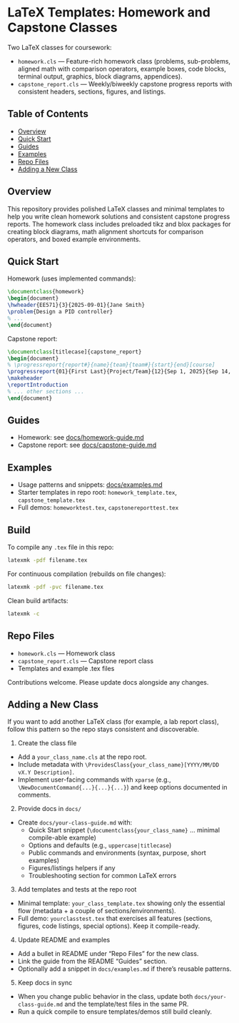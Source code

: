 # LaTeX Templates: Homework and Capstone Classes

Two LaTeX classes for coursework:

- `homework.cls` — Feature-rich homework class (problems, sub-problems, aligned math with comparison operators, example boxes, code blocks, terminal output, graphics, block diagrams, appendices).
- `capstone_report.cls` — Weekly/biweekly capstone progress reports with consistent headers, sections, figures, and listings.

## Table of Contents

- [Overview](#overview)
- [Quick Start](#quick-start)
- [Guides](#guides)
- [Examples](#examples)
- [Repo Files](#repo-files)
- [Adding a New Class](#adding-a-new-class)

## Overview

This repository provides polished LaTeX classes and minimal templates to help you write clean homework solutions and consistent capstone progress reports. The homework class includes preloaded tikz and blox packages for creating block diagrams, math alignment shortcuts for comparison operators, and boxed example environments.

## Quick Start

Homework (uses implemented commands):
```latex
\documentclass{homework}
\begin{document}
\hwheader{EE571}{3}{2025-09-01}{Jane Smith}
\problem{Design a PID controller}
% ...
\end{document}
```

Capstone report:
```latex
\documentclass[titlecase]{capstone_report}
\begin{document}
% \progressreport{report#}{name}{team}{team#}{start}{end}[course]
\progressreport{01}{First Last}{Project/Team}{12}{Sep 1, 2025}{Sep 14, 2025}[Course Name]
\makeheader
\reportIntroduction
% ... other sections ...
\end{document}
```

## Guides

- Homework: see [docs/homework-guide.md](docs/homework-guide.md)
- Capstone report: see [docs/capstone-guide.md](docs/capstone-guide.md)

## Examples

- Usage patterns and snippets: [docs/examples.md](docs/examples.md)
- Starter templates in repo root: `homework_template.tex`, `capstone_template.tex`
- Full demos: `homeworktest.tex`, `capstonereporttest.tex`

## Build

To compile any `.tex` file in this repo:

```bash
latexmk -pdf filename.tex
```

For continuous compilation (rebuilds on file changes):

```bash
latexmk -pdf -pvc filename.tex
```

Clean build artifacts:

```bash
latexmk -c
```

## Repo Files

- `homework.cls` — Homework class
- `capstone_report.cls` — Capstone report class
- Templates and example .tex files

Contributions welcome. Please update docs alongside any changes.

## Adding a New Class

If you want to add another LaTeX class (for example, a lab report class), follow this pattern so the repo stays consistent and discoverable.

1) Create the class file
- Add a `your_class_name.cls` at the repo root.
- Include metadata with `\ProvidesClass{your_class_name}[YYYY/MM/DD vX.Y Description]`.
- Implement user-facing commands with `xparse` (e.g., `\NewDocumentCommand{...}{...}{...}`) and keep options documented in comments.

2) Provide docs in `docs/`
- Create `docs/your-class-guide.md` with:
	- Quick Start snippet (`\documentclass{your_class_name}` … minimal compile-able example)
	- Options and defaults (e.g., `uppercase|titlecase`)
	- Public commands and environments (syntax, purpose, short examples)
	- Figures/listings helpers if any
	- Troubleshooting section for common LaTeX errors

3) Add templates and tests at the repo root
- Minimal template: `your_class_template.tex` showing only the essential flow (metadata + a couple of sections/environments).
- Full demo: `yourclasstest.tex` that exercises all features (sections, figures, code listings, special options). Keep it compile-ready.

4) Update README and examples
- Add a bullet in README under “Repo Files” for the new class.
- Link the guide from the README “Guides” section.
- Optionally add a snippet in `docs/examples.md` if there’s reusable patterns.

5) Keep docs in sync
- When you change public behavior in the class, update both `docs/your-class-guide.md` and the template/test files in the same PR.
- Run a quick compile to ensure templates/demos still build cleanly.
